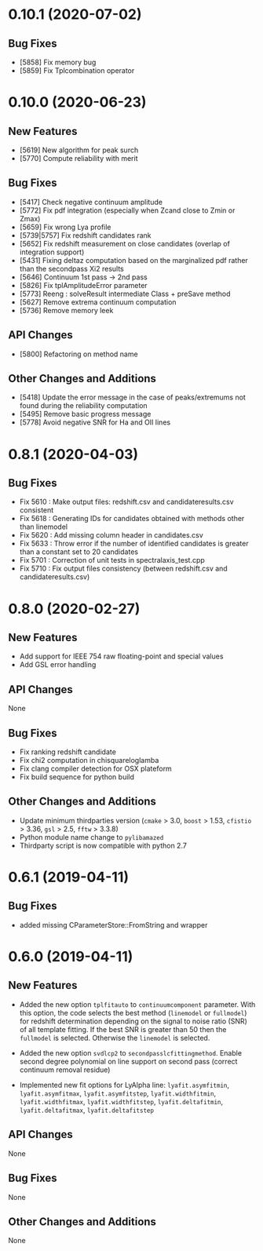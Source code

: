 # 0.10.1 (2020-07-02)

## Bug Fixes

* [5858] Fix memory bug
* [5859] Fix Tplcombination operator

# 0.10.0 (2020-06-23)

## New Features

* [5619] New algorithm for peak surch
* [5770] Compute reliability with merit

## Bug Fixes

* [5417] Check negative continuum amplitude 
* [5772] Fix pdf integration (especially when Zcand close to Zmin or Zmax)
* [5659] Fix wrong Lya profile
* [5739|5757] Fix redshift candidates rank
* [5652] Fix redshift measurement on close candidates (overlap of integration support)
* [5431] Fixing deltaz computation based on the marginalized pdf rather than the secondpass Xi2 results
* [5646] Continuum 1st pass -> 2nd pass
* [5826] Fix tplAmplitudeError parameter
* [5773] Reeng : solveResult intermediate Class + preSave method
* [5627] Remove extrema continuum computation
* [5736] Remove memory leek

## API Changes

* [5800] Refactoring on method name 

## Other Changes and Additions

* [5418] Update the error message in the case of peaks/extremums not found during the reliability computation
* [5495] Remove basic progress message
* [5778] Avoid negative SNR for Ha and OII lines

# 0.8.1 (2020-04-03)

## Bug Fixes

* Fix 5610 : Make output files: redshift.csv and candidateresults.csv consistent
* Fix 5618 : Generating IDs for candidates obtained with methods other than linemodel
* Fix 5620 : Add missing column header in candidates.csv
* Fix 5633 : Throw error if the number of identified candidates is greater than a constant set to 20 candidates
* Fix 5701 : Correction of unit tests in spectralaxis_test.cpp
* Fix 5710 : Fix output files consistency (between redshift.csv and candidateresults.csv)

# 0.8.0 (2020-02-27)

## New Features

* Add support for IEEE 754 raw floating-point and special values
* Add GSL error handling

## API Changes
None

## Bug Fixes

* Fix ranking redshift candidate
* Fix chi2 computation in chisquareloglamba
* Fix clang compiler detection for OSX plateform
* Fix build sequence for python build

## Other Changes and Additions

* Update minimum thirdparties version (`cmake` > 3.0, `boost` > 1.53, `cfistio` > 3.36, `gsl` > 2.5, `fftw` > 3.3.8)
* Python module name change to `pylibamazed`
* Thirdparty script is now compatible with python 2.7


# 0.6.1 (2019-04-11)

## Bug Fixes

* added missing CParameterStore::FromString and wrapper

# 0.6.0 (2019-04-11)

## New Features

* Added the new option `tplfitauto` to `continuumcomponent`
  parameter. With this option, the code selects the best method
  (`linemodel` or `fullmodel`) for redshift determination depending on
  the signal to noise ratio (SNR) of all template fitting. If the best
  SNR is greater than 50 then the `fullmodel` is selected. Otherwise
  the `linemodel` is selected.

* Added the new option `svdlcp2` to
  `secondpasslcfittingmethod`. Enable second degree polynomial on line
  support on second pass (correct continuum removal residue)

* Implemented new fit options for LyAlpha line: `lyafit.asymfitmin`,
  `lyafit.asymfitmax`, `lyafit.asymfitstep`, `lyafit.widthfitmin`,
  `lyafit.widthfitmax`, `lyafit.widthfitstep`, `lyafit.deltafitmin`,
  `lyafit.deltafitmax`, `lyafit.deltafitstep`

## API Changes
None

## Bug Fixes
None

## Other Changes and Additions
None
